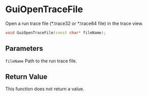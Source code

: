 # GuiOpenTraceFile

Open a run trace file (*.trace32 or *.trace64 file) in the trace view.

```c++
void GuiOpenTraceFile(const char* fileName);
```

## Parameters

`fileName` Path to the run trace file.

## Return Value

This function does not return a value.

